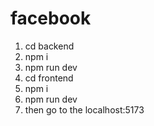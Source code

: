 # facebook
1. cd backend
2. npm i
3. npm run dev
4. cd frontend
5. npm i
6. npm run dev
7. then go to the localhost:5173

